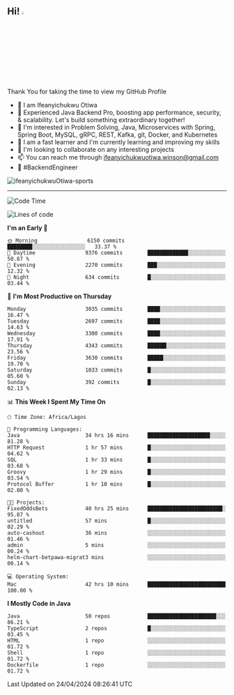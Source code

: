 <!-- BLOG-POST-LIST:START --><!-- BLOG-POST-LIST:END -->

## Hi! <img src="https://media.giphy.com/media/hvRJCLFzcasrR4ia7z/giphy.gif" width="4%"> 

Thank You for taking the time to view my GitHub Profile

- 👋 I am Ifeanyichukwu Otiwa
- 🚀 Experienced Java Backend Pro, boosting app performance, security, & scalability. Let's build something extraordinary together!
- 👀 I'm interested in Problem Solving, Java, Microservices with Spring, Spring Boot, MySQL, gRPC, REST, Kafka, git, Docker, and Kubernetes
- 🌱 I am a fast learner and I'm currently learning and improving my skills
- 💞️ I'm looking to collaborate on any interesting projects
- 📫 You can reach me through ifeanyichukwuotiwa.winson@gmail.com
- 🚀 #BackendEngineer

<p align="left" marginTop="10px"> <img src="https://komarev.com/ghpvc/?username=ifeanyichukwuOtiwa-sports&label=Profile%20views&color=0e75b6&style=for-the-badge" alt="ifeanyichukwuOtiwa-sports" /> </p>

***

<!--START_SECTION:waka-->
![Code Time](http://img.shields.io/badge/Code%20Time-2%2C445%20hrs%2020%20mins-blue)

![Lines of code](https://img.shields.io/badge/From%20Hello%20World%20I%27ve%20Written-5.0%20million%20lines%20of%20code-blue)

**I'm an Early 🐤** 

```text
🌞 Morning                6150 commits        ████████░░░░░░░░░░░░░░░░░   33.37 % 
🌆 Daytime                9376 commits        █████████████░░░░░░░░░░░░   50.87 % 
🌃 Evening                2270 commits        ███░░░░░░░░░░░░░░░░░░░░░░   12.32 % 
🌙 Night                  634 commits         █░░░░░░░░░░░░░░░░░░░░░░░░   03.44 % 
```
📅 **I'm Most Productive on Thursday** 

```text
Monday                   3035 commits        ████░░░░░░░░░░░░░░░░░░░░░   16.47 % 
Tuesday                  2697 commits        ████░░░░░░░░░░░░░░░░░░░░░   14.63 % 
Wednesday                3300 commits        ████░░░░░░░░░░░░░░░░░░░░░   17.91 % 
Thursday                 4343 commits        ██████░░░░░░░░░░░░░░░░░░░   23.56 % 
Friday                   3630 commits        █████░░░░░░░░░░░░░░░░░░░░   19.70 % 
Saturday                 1033 commits        █░░░░░░░░░░░░░░░░░░░░░░░░   05.60 % 
Sunday                   392 commits         █░░░░░░░░░░░░░░░░░░░░░░░░   02.13 % 
```


📊 **This Week I Spent My Time On** 

```text
🕑︎ Time Zone: Africa/Lagos

💬 Programming Languages: 
Java                     34 hrs 16 mins      ████████████████████░░░░░   81.28 % 
HTTP Request             1 hr 57 mins        █░░░░░░░░░░░░░░░░░░░░░░░░   04.62 % 
SQL                      1 hr 33 mins        █░░░░░░░░░░░░░░░░░░░░░░░░   03.68 % 
Groovy                   1 hr 29 mins        █░░░░░░░░░░░░░░░░░░░░░░░░   03.54 % 
Protocol Buffer          1 hr 10 mins        █░░░░░░░░░░░░░░░░░░░░░░░░   02.80 % 

🐱‍💻 Projects: 
FixedOddsBets            40 hrs 25 mins      ████████████████████████░   95.87 % 
untitled                 57 mins             █░░░░░░░░░░░░░░░░░░░░░░░░   02.29 % 
auto-cashout             36 mins             ░░░░░░░░░░░░░░░░░░░░░░░░░   01.46 % 
admin                    5 mins              ░░░░░░░░░░░░░░░░░░░░░░░░░   00.24 % 
helm-chart-betpawa-migrat3 mins              ░░░░░░░░░░░░░░░░░░░░░░░░░   00.14 % 

💻 Operating System: 
Mac                      42 hrs 10 mins      █████████████████████████   100.00 % 
```

**I Mostly Code in Java** 

```text
Java                     50 repos            ██████████████████████░░░   86.21 % 
TypeScript               2 repos             █░░░░░░░░░░░░░░░░░░░░░░░░   03.45 % 
HTML                     1 repo              ░░░░░░░░░░░░░░░░░░░░░░░░░   01.72 % 
Shell                    1 repo              ░░░░░░░░░░░░░░░░░░░░░░░░░   01.72 % 
Dockerfile               1 repo              ░░░░░░░░░░░░░░░░░░░░░░░░░   01.72 % 
```




 Last Updated on 24/04/2024 08:26:41 UTC
<!--END_SECTION:waka-->

<!--
<p align="center">
![trophy](https://github-profile-trophy.vercel.app/?username=ifeanyichukwuOtiwa-sports&theme=onedark) (https://github.com/ryo-ma/github-profile-trophy)
</p>
-->

<!---
ifeanyi-otiwa/ifeanyi-otiwa is a ✨ special ✨ repository because its `README.md` (this file) appears on your GitHub profile.
You can click the Preview link to take a look at your changes.
--->
